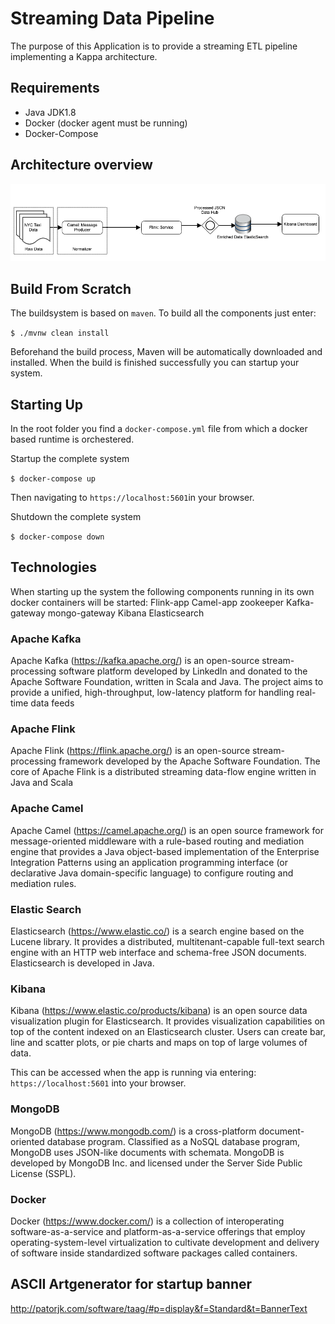 # Streaming Data Pipeline

The purpose of this Application is to provide a streaming ETL pipeline implementing a Kappa architecture.

## Requirements

- Java JDK1.8
- Docker (docker agent must be running)
- Docker-Compose

## Architecture overview

![Architecture](./doc-asserts/NYCDPP.png)

## Build From Scratch

The buildsystem is based on `maven`. To build all the components just enter:

`
$ ./mvnw clean install
`

Beforehand the build process, Maven will be automatically downloaded and installed.
When the build is finished successfully you can startup your system. 

## Starting Up

In the root folder you find a `docker-compose.yml` file from which a docker based runtime is orchestered.


Startup the complete system

`
$ docker-compose up
`

Then navigating to `https://localhost:5601`in your browser.

Shutdown the complete system

`
$ docker-compose down
`

## Technologies

When starting up the system the following components running in its own docker containers will be started:
Flink-app
Camel-app
zookeeper
Kafka-gateway
mongo-gateway
Kibana
Elasticsearch

### Apache Kafka

Apache Kafka (https://kafka.apache.org/) is an open-source stream-processing software platform developed by LinkedIn and donated to the Apache 
Software Foundation, written in Scala and Java. The project aims to provide a unified, 
high-throughput, low-latency platform for handling real-time data feeds

### Apache Flink

Apache Flink (https://flink.apache.org/) is an open-source stream-processing framework developed by the Apache Software Foundation. The core of Apache Flink is a distributed streaming data-flow engine written in Java and Scala

### Apache Camel

Apache Camel (https://camel.apache.org/) is an open source framework for message-oriented middleware with a rule-based routing and mediation engine that provides a Java object-based implementation of the Enterprise Integration Patterns using an application programming interface (or declarative Java domain-specific language) to configure routing and mediation rules.

### Elastic Search

Elasticsearch (https://www.elastic.co/) is a search engine based on the Lucene library. It provides a distributed, multitenant-capable full-text search engine with an HTTP web interface and schema-free JSON documents. Elasticsearch is developed in Java.

### Kibana

Kibana (https://www.elastic.co/products/kibana) is an open source data visualization plugin for Elasticsearch. It provides visualization capabilities on top of the content indexed on an Elasticsearch cluster. Users can create bar, line and scatter plots, or pie charts and maps on top of large volumes of data.

This can be accessed when the app is running via entering: `https://localhost:5601` into your browser.

### MongoDB

MongoDB (https://www.mongodb.com/) is a cross-platform document-oriented database program. Classified as a NoSQL 
database program, MongoDB uses JSON-like documents with schemata. MongoDB is developed by MongoDB Inc. and licensed 
under the Server Side Public License (SSPL).

### Docker

Docker (https://www.docker.com/) is a collection of interoperating software-as-a-service and platform-as-a-service offerings that employ operating-system-level virtualization to cultivate development and delivery of software inside standardized software packages called containers.

## ASCII Artgenerator for startup banner 
http://patorjk.com/software/taag/#p=display&f=Standard&t=BannerText
